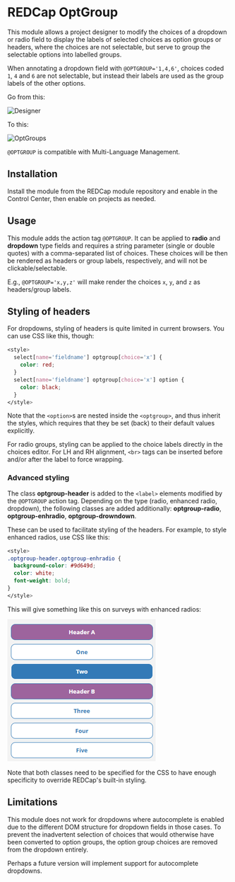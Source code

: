 # REDCap OptGroup

This module allows a project designer to modify the choices of a dropdown or radio field to display the labels of selected choices as option groups or headers, where the choices are not selectable, but serve to group the selectable options into labelled groups.

When annotating a dropdown field with `@OPTGROUP='1,4,6'`, choices coded `1`, `4` and `6` are not selectable, but instead their labels are used as the group labels of the other options.

Go from this:

![Designer](img/designer.png)

To this:

![OptGroups](img/optgroup.png)

`@OPTGROUP` is compatible with Multi-Language Management.

## Installation

Install the module from the REDCap module repository and enable in the Control Center, then enable on projects as needed.

## Usage

This module adds the action tag `@OPTGROUP`. It can be applied to **radio** and **dropdown** type fields and requires a string parameter (single or double quotes) with a comma-separated list of choices. These choices will be then be rendered as headers or group labels, respectively, and will not be clickable/selectable.

E.g., `@OPTGROUP='x,y,z'` will make render the choices `x`, `y`, and `z` as headers/group labels.

## Styling of headers

For dropdowns, styling of headers is quite limited in current browsers. You can use CSS like this, though:
```css
<style>
  select[name='fieldname'] optgroup[choice='x'] {
    color: red;
  }
  select[name='fieldname'] optgroup[choice='x'] option {
    color: black;
  }
</style>
```

Note that the `<option>`s are nested inside the `<optgroup>`, and thus inherit the styles, which requires that they be set (back) to their default values explicitly.

For radio groups, styling can be applied to the choice labels directly in the choices editor. For LH and RH alignment, `<br>` tags can be inserted before and/or after the label to force wrapping.

### Advanced styling

The class **optgroup-header** is added to the `<label>` elements modified by the `@OPTGROUP` action tag. Depending on the type (radio, enhanced radio, dropdown), the following classes are added additionally: **optgroup-radio**, **optgroup-enhradio**, **optgroup-drowndown**.

These can be used to facilitate styling of the headers. For example, to style enhanced radios, use CSS like this:
```css
<style>
.optgroup-header.optgroup-enhradio {
  background-color: #9d649d;
  color: white;
  font-weight: bold;
}
</style>
```
This will give something like this on surveys with enhanced radios:

![Enhanced Radio](img/enhanced-header.png)

Note that both classes need to be specified for the CSS to have enough specificity to override REDCap's built-in styling.


## Limitations

This module does not work for dropdowns where autocomplete is enabled due to the different DOM structure for dropdown fields in those cases. To prevent the inadvertent selection of choices that would otherwise have been converted to option groups, the option group choices are removed from the dropdown entirely.

Perhaps a future version will implement support for autocomplete dropdowns.
